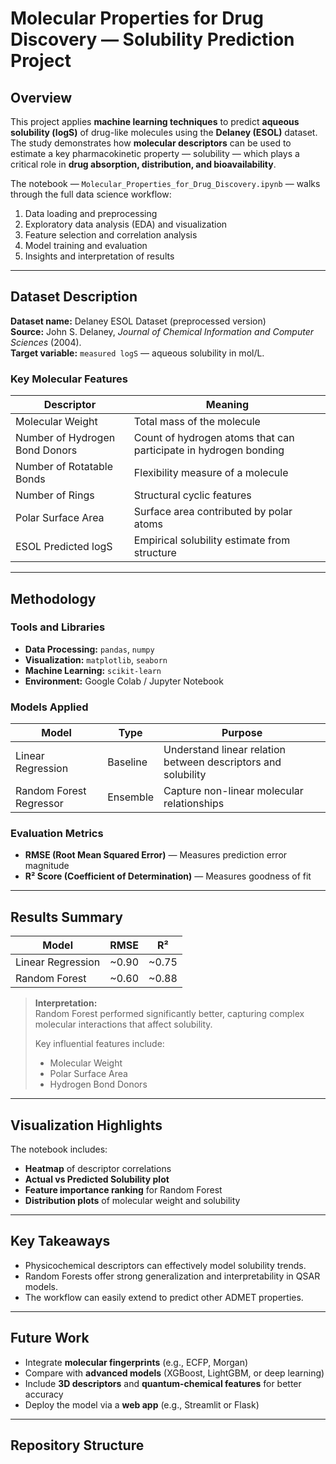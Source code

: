 #  Molecular Properties for Drug Discovery — Solubility Prediction Project

## Overview

This project applies **machine learning techniques** to predict **aqueous solubility (logS)** of drug-like molecules using the **Delaney (ESOL)** dataset.  
The study demonstrates how **molecular descriptors** can be used to estimate a key pharmacokinetic property — solubility — which plays a critical role in **drug absorption, distribution, and bioavailability**.

The notebook — `Molecular_Properties_for_Drug_Discovery.ipynb` — walks through the full data science workflow:
1. Data loading and preprocessing  
2. Exploratory data analysis (EDA) and visualization  
3. Feature selection and correlation analysis  
4. Model training and evaluation  
5. Insights and interpretation of results  

---

## Dataset Description

**Dataset name:** Delaney ESOL Dataset (preprocessed version)  
**Source:** John S. Delaney, *Journal of Chemical Information and Computer Sciences* (2004).  
**Target variable:** `measured logS` — aqueous solubility in mol/L.  

###  Key Molecular Features
| Descriptor | Meaning |
|-------------|----------|
| Molecular Weight | Total mass of the molecule |
| Number of Hydrogen Bond Donors | Count of hydrogen atoms that can participate in hydrogen bonding |
| Number of Rotatable Bonds | Flexibility measure of a molecule |
| Number of Rings | Structural cyclic features |
| Polar Surface Area | Surface area contributed by polar atoms |
| ESOL Predicted logS | Empirical solubility estimate from structure |

---

## Methodology

### Tools and Libraries
- **Data Processing:** `pandas`, `numpy`
- **Visualization:** `matplotlib`, `seaborn`
- **Machine Learning:** `scikit-learn`
- **Environment:** Google Colab / Jupyter Notebook

###  Models Applied
| Model | Type | Purpose |
|--------|------|----------|
| Linear Regression | Baseline | Understand linear relation between descriptors and solubility |
| Random Forest Regressor | Ensemble | Capture non-linear molecular relationships |

### Evaluation Metrics
- **RMSE (Root Mean Squared Error)** — Measures prediction error magnitude  
- **R² Score (Coefficient of Determination)** — Measures goodness of fit  

---

## Results Summary

| Model | RMSE | R² |
|--------|------|----|
| Linear Regression | ~0.90 | ~0.75 |
| Random Forest | ~0.60 | ~0.88 |

>  **Interpretation:**  
> Random Forest performed significantly better, capturing complex molecular interactions that affect solubility.  
>  
> Key influential features include:  
> - Molecular Weight  
> - Polar Surface Area  
> - Hydrogen Bond Donors  

---

##  Visualization Highlights

The notebook includes:
- **Heatmap** of descriptor correlations  
- **Actual vs Predicted Solubility plot**  
- **Feature importance ranking** for Random Forest  
- **Distribution plots** of molecular weight and solubility  

---

##  Key Takeaways

- Physicochemical descriptors can effectively model solubility trends.  
- Random Forests offer strong generalization and interpretability in QSAR models.  
- The workflow can easily extend to predict other ADMET properties.

---

## Future Work

- Integrate **molecular fingerprints** (e.g., ECFP, Morgan)  
- Compare with **advanced models** (XGBoost, LightGBM, or deep learning)  
- Include **3D descriptors** and **quantum-chemical features** for better accuracy  
- Deploy the model via a **web app** (e.g., Streamlit or Flask)

---

##  Repository Structure

